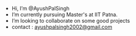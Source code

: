 -  Hi, I’m @AyushPalSingh
-  I’m currently pursuing Master's at IIT Patna.
-  I’m looking to collaborate on some good projects
-  contact : ayushpalsingh2002@gmail.com
